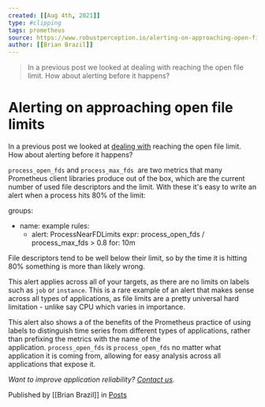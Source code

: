 ```yaml
---
created: [[Aug 4th, 2021]]
type: #clipping
tags: prometheus 
source: https://www.robustperception.io/alerting-on-approaching-open-file-limits
author: [[Brian Brazil]] 
---
```

> In a previous post we looked at dealing with reaching the open file limit. How about alerting before it happens?

# Alerting on approaching open file limits


In a previous post we looked at [dealing with](https://www.robustperception.io/dealing-with-too-many-open-files) reaching the open file limit. How about alerting before it happens?

`process_open_fds` and `process_max_fds`  are two metrics that many Prometheus client libraries produce out of the box, which are the current number of used file descriptors and the limit. With these it's easy to write an alert when a process hits 80% of the limit:

groups:
- name: example
  rules:
  - alert: ProcessNearFDLimits
    expr: process\_open\_fds / process\_max\_fds > 0.8
    for: 10m

File descriptors tend to be well below their limit, so by the time it is hitting 80% something is more than likely wrong.

This alert applies across all of your targets, as there are no limits on labels such as `job` or `instance`. This is a rare example of an alert that makes sense across all types of applications, as file limits are a pretty universal hard limitation - unlike say CPU which varies in importance.

This alert also shows a of the benefits of the Prometheus practice of using labels to distinguish time series from different types of applications, rather than prefixing the metrics with the name of the application. `process_open_fds` is `process_open_fds` no matter what application it is coming from, allowing for easy analysis across all applications that expose it.

_Want to improve application reliability? [Contact us](mailto:prometheus@robustperception.io)._

Published by [[Brian Brazil]] in [Posts](https://www.robustperception.io/category/posts)
